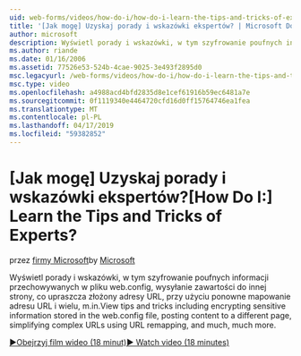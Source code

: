 ```yaml
---
uid: web-forms/videos/how-do-i/how-do-i-learn-the-tips-and-tricks-of-experts
title: '[Jak mogę] Uzyskaj porady i wskazówki ekspertów? | Microsoft Docs'
author: microsoft
description: Wyświetl porady i wskazówki, w tym szyfrowanie poufnych informacji przechowywanych w pliku web.config, wysyłanie zawartości do innej strony, upraszczając złożone adresy URL...
ms.author: riande
ms.date: 01/16/2006
ms.assetid: 77526e53-524b-4cae-9025-3e493f2895d0
msc.legacyurl: /web-forms/videos/how-do-i/how-do-i-learn-the-tips-and-tricks-of-experts
msc.type: video
ms.openlocfilehash: a4988acd4bfd2835d8e1cef61916b59ec6481a7e
ms.sourcegitcommit: 0f1119340e4464720cfd16d0ff15764746ea1fea
ms.translationtype: MT
ms.contentlocale: pl-PL
ms.lasthandoff: 04/17/2019
ms.locfileid: "59382852"
---
```

# <a name="how-do-i-learn-the-tips-and-tricks-of-experts"></a><span data-ttu-id="5553f-104">[Jak mogę] Uzyskaj porady i wskazówki ekspertów?</span><span class="sxs-lookup"><span data-stu-id="5553f-104">[How Do I:] Learn the Tips and Tricks of Experts?</span></span>

<span data-ttu-id="5553f-105">przez [firmy Microsoft](https://github.com/microsoft)</span><span class="sxs-lookup"><span data-stu-id="5553f-105">by [Microsoft](https://github.com/microsoft)</span></span>

<span data-ttu-id="5553f-106">Wyświetl porady i wskazówki, w tym szyfrowanie poufnych informacji przechowywanych w pliku web.config, wysyłanie zawartości do innej strony, co upraszcza złożony adresy URL, przy użyciu ponowne mapowanie adresu URL i wielu, m.in.</span><span class="sxs-lookup"><span data-stu-id="5553f-106">View tips and tricks including encrypting sensitive information stored in the web.config file, posting content to a different page, simplifying complex URLs using URL remapping, and much, much more.</span></span>

[<span data-ttu-id="5553f-107">&#9654;Obejrzyj film wideo (18 minut)</span><span class="sxs-lookup"><span data-stu-id="5553f-107">&#9654; Watch video (18 minutes)</span></span>](https://channel9.msdn.com/Blogs/ASP-NET-Site-Videos/how-do-i-learn-the-tips-and-tricks-of-experts)

